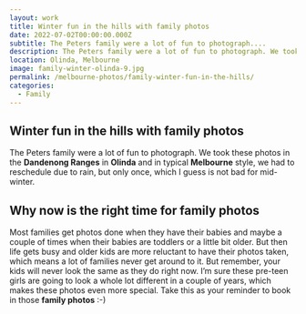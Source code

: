 ```yaml
---
layout: work
title: Winter fun in the hills with family photos
date: 2022-07-02T00:00:00.000Z
subtitle: The Peters family were a lot of fun to photograph....
description: The Peters family were a lot of fun to photograph. We took these photos in the Dandenong ranges and in typical Melbourne style, we had to reschedule due to rain but only once, which I guess is not bad for mid-winter. Most families get photos done when they have their babies and maybe a coupl...
location: Olinda, Melbourne
image: family-winter-olinda-9.jpg
permalink: /melbourne-photos/family-winter-fun-in-the-hills/
categories:
  - Family
---
```


## Winter fun in the hills with family photos

The Peters family were a lot of fun to photograph. We took these photos in the **Dandenong Ranges** in **Olinda** and in typical **Melbourne** style, we had to reschedule due to rain, but only once, which I guess is not bad for mid-winter.

## Why now is the right time for family photos

Most families get photos done when they have their babies and maybe a couple of times when their babies are toddlers or a little bit older. But then life gets busy and older kids are more reluctant to have their photos taken, which means a lot of families never get around to it. But remember, your kids will never look the same as they do right now. I’m sure these pre-teen girls are going to look a whole lot different in a couple of years, which makes these photos even more special.
Take this as your reminder to book in those **family photos** :-)
